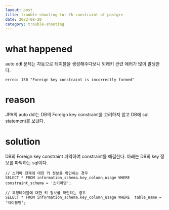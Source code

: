 ```yaml
---
layout: post
title: trouble-shooting-for-fk-constraint-of-postgre
date: 2022-08-20
category: trouble-shooting
---
```


# what happened

auto ddl 문제는 자동으로 테이블을 생성해주다보니 외래키 관련 에러가 많이 발생한다. 

```
errno: 150 "Foreign key constraint is incorrectly formed"
```

# reason

JPA의 auto ddl는 DB의 Foreign key constraint를 고려하지 않고 DB에 sql statement를 보낸다.

# solution

DB의 Foreign key constraint 파악하여 constraint를 해결한다. 아래는 DB의 key 정보를 파악하는 sql이다.

```
// 스키마 전제에 대한 키 정보를 확인하는 경우 
SELECT * FROM information_schema.key_column_usage WHERE constraint_schema = '스키마명';

// 특정테이블에 대한 키 정보를 확인하는 경우
SELECT * FROM information_schema.key_column_usage WHERE  table_name = '테이블명';
```